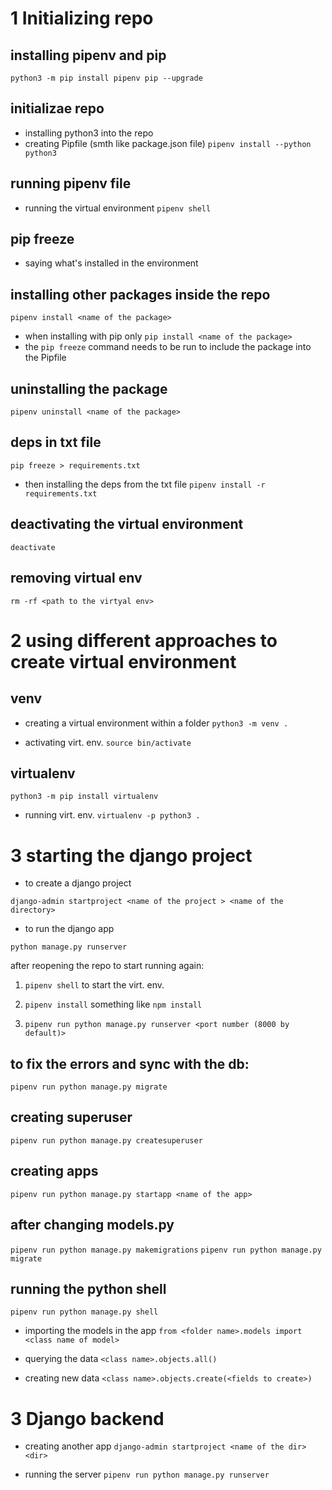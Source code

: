 # 1 Initializing repo

## installing pipenv and pip
`python3 -m pip install pipenv pip --upgrade`

## initializae repo
- installing python3 into the repo 
- creating Pipfile (smth like package.json file)
`pipenv install --python python3`

## running pipenv file
- running the  virtual environment
`pipenv shell`

## pip freeze 
- saying what's installed in the environment

## installing other packages inside the repo
`pipenv install <name of the package>`
- when installing with pip only
`pip install <name of the package>`
- the `pip freeze` command needs to be run to include the package into the Pipfile

## uninstalling the package
`pipenv uninstall <name of the package>`

## deps in txt file
`pip freeze > requirements.txt`
- then installing the deps from the txt file
`pipenv install -r requirements.txt`

## deactivating the virtual environment
`deactivate`

## removing virtual env
`rm -rf <path to the virtyal env>`

# 2 using different approaches to create virtual environment

## venv
- creating a virtual environment within a folder
`python3 -m venv .`

- activating virt. env.
`source bin/activate`

## virtualenv
`python3 -m pip install virtualenv`
- running virt. env.
`virtualenv -p python3 .`   

# 3 starting the django project
- to create a django project

`django-admin startproject <name of the project > <name of the directory>`

- to run the django app

`python manage.py runserver`

after reopening the repo to start running again:
1. `pipenv shell` to start the virt. env.

2. `pipenv install` something like `npm install`

3. `pipenv run python manage.py runserver <port number (8000 by default)>`

## to fix the errors and sync with the db: 
`pipenv run python manage.py migrate`

## creating superuser
`pipenv run python manage.py createsuperuser`

## creating apps
`pipenv run python manage.py startapp <name of the app>`

## after changing models.py
`pipenv run python manage.py makemigrations`
`pipenv run python manage.py migrate`

## running the python shell

`pipenv run python manage.py shell`

- importing the models in the app
`from <folder name>.models import <class name of model>`

- querying the data 
`<class name>.objects.all()`

- creating new data
`<class name>.objects.create(<fields to create>)`

# 3 Django backend
- creating another app
`django-admin startproject <name of the dir> <dir>`

- running the server
`pipenv run python manage.py runserver`

